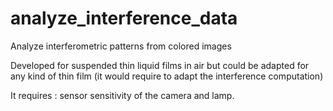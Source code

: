 # analyze_interference_data
Analyze interferometric patterns from colored images

Developed for suspended thin liquid films in air but could be adapted for any kind of thin film (it would require to adapt the interference computation)

It requires : sensor sensitivity of the camera and lamp.

